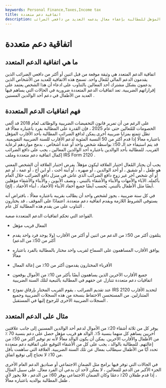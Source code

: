 ```yaml
---
keywords: Personal Finance,Taxes,Income tax
title: اتفاقية دعم متعددة
description: تحدد اتفاقية الدعم المتعددة دافع الضرائب المؤهل للمطالبة بإعفاء معال يدعمه العديد من دافعي الضرائب.
---
```


# اتفاقية دعم متعددة
## ما هي اتفاقية الدعم المتعدد

اتفاقية الدعم المتعدد هي وثيقة موقعة من قبل اثنين أو أكثر من دافعي الضرائب الذين يقدمون الدعم المالي لمُعال واحد. تسمح هذه الاتفاقية للعديد من الأشخاص الذين يدعمون بشكل مشترك أحد المعالين بالتناوب على ادعاء أن هذا الشخص يعتمد على إقراراتهم الضريبية. تعد اتفاقيات الدعم المتعددة ضرورية في الحالات التي يساهم فيها العديد من الأطفال في دعم أحد الوالدين المسنين .

## فهم اتفاقيات الدعم المتعددة

على الرغم من أن تمرير قانون التخفيضات الضريبية والوظائف لعام 2018 قد ألغى الخصومات للمُعالين حتى عام 2025 ، فإن القدرة على المطالبة بفرد باعتباره معالًا قد تظل تتمتع بمزايا ضريبية أخرى.يمكن لدافع الضرائب المطالبة بأحد الأقارب المؤهل باعتباره معالًا إذا قدم أكثر من 50 النسبة المئوية لدعم الأقارب للسنة الضريبية التقويمية. قد يتم استيفاء حد الـ 50٪ بواسطة شخص واحد أو عدة أشخاص ، بدمج مواردهم لرعاية القريب. للمطالبة بأحد الوالدين باعتباره أحد الوالدين المعالين ، يجب على دافع الضرائب إكمال اتفاقية دعم متعددة وملف IRS Form 2120 .

يجب أن يجتاز المُعال اختبار العلاقة ليكون مؤهلاً. يفرض اختبار العلاقة أن الشخص المعني هو طفل ، أو شقيق ، أو أحد الوالدين ، أو صهره ، أو ابنة أخت ، أو ابن أخ ، أو عمة ، أو عم أو أي شخص آخر غير زوج دافع الضرائب الذي عاش في منزل دافع الضرائب خلال العام بأكمله. الآباء والأمهات والأبناء والأشقاء بالتبني ، ونصف الأبوين ، والأبناء والأشقاء مؤهلين أيضًا مثل الأطفال بالتبني. يُحسب أيضًا جميع أحفاد الأبناء (الأحفاد ، أبناء الأحفاد ، إلخ).

في كل سنة ضريبية ، يجوز لشخص واحد أن يطالب بقريبه باعتباره معالًا ، بافتراض أنه يستوفي الشروط اللازمة ويقدم اتفاقية دعم متعددة. اعتمادًا على الموقف ، قد يختارون التناوب على من يقدم هذه المطالبة كل عام .

القواعد التي تحكم اتفاقيات الدعم المتعددة صعبة.

- المعال قريب مؤهل

- يتلقون أكثر من 50٪ من الدعم من اثنين أو أكثر من الأقارب (ولا يوجد فرد واحد يقدم أكثر من 50٪ من الدعم)

- يوافق الأقارب المساهمون على السماح لقريب واحد مختار بالمطالبة بالفرد باعتباره معالًا

- الأقرباء المختارون يقدمون أكثر من 10٪ من إعالة المعال

- جميع الأقارب الآخرين الذين يساهمون أيضًا بأكثر من 10٪ من الأموال يوقعون اتفاقيات دعم متعددة تتنازل عن حقهم في المطالبة بالتبعية لتلك السنة الضريبية

- عند تقديم الضرائب ، يقوم القريب المختار بإرفاق نموذج IRS 2120 لتحديد الأقارب المتنازلين. من المستحسن الاحتفاظ بنسخة من هذه السجلات الضريبية وجميع السجلات الضريبية الأخرى للرجوع إليها في المستقبل .

## مثال على الدعم المتعدد

يوفر كل من ثلاثة أشقاء 20٪ من الأموال لدعم أحد الوالدين المسنين إلى جانب علاقتين أخريين يساهم كل منهما بنسبة 5٪. الوالد هو قريب مؤهل حصل على دعم بنسبة 70 ٪ من الأطفال والأقارب الآخرين. يمكن أن يكون الوالد معالًا لأنه تم توفير أكثر من 50٪ من إعالتهم. للمطالبة بالوالد ، يجب على كل من الأشقاء التوقيع على اتفاقية دعم متعددة تحدد أيًا من الأطفال سيطالب بمعال عن تلك السنة الضريبية. العلاقة التي ساهمت بأقل من 10٪ لا تحتاج إلى توقيع اتفاق.

في الحالات التي توفر فيها برامج مثل الضمان الاجتماعي أو صناديق الدعم العام الأخرى الجزء الأكبر من الدعم للمعالين ، لا يمكن لأحد أن يدعي أن الفرد معال. على سبيل المثال ، إذا قدم طفلان 20٪ دعمًا وكان الضمان الاجتماعي يوفر 60٪ من الدعم ، فلا يجوز لأي طفل المطالبة بوالديه باعتباره معالًا .

